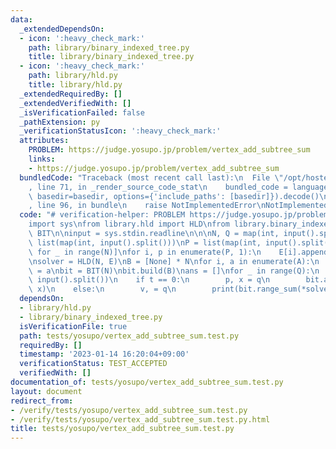```yaml
---
data:
  _extendedDependsOn:
  - icon: ':heavy_check_mark:'
    path: library/binary_indexed_tree.py
    title: library/binary_indexed_tree.py
  - icon: ':heavy_check_mark:'
    path: library/hld.py
    title: library/hld.py
  _extendedRequiredBy: []
  _extendedVerifiedWith: []
  _isVerificationFailed: false
  _pathExtension: py
  _verificationStatusIcon: ':heavy_check_mark:'
  attributes:
    PROBLEM: https://judge.yosupo.jp/problem/vertex_add_subtree_sum
    links:
    - https://judge.yosupo.jp/problem/vertex_add_subtree_sum
  bundledCode: "Traceback (most recent call last):\n  File \"/opt/hostedtoolcache/PyPy/3.7.13/x64/site-packages/onlinejudge_verify/documentation/build.py\"\
    , line 71, in _render_source_code_stat\n    bundled_code = language.bundle(stat.path,\
    \ basedir=basedir, options={'include_paths': [basedir]}).decode()\n  File \"/opt/hostedtoolcache/PyPy/3.7.13/x64/site-packages/onlinejudge_verify/languages/python.py\"\
    , line 96, in bundle\n    raise NotImplementedError\nNotImplementedError\n"
  code: "# verification-helper: PROBLEM https://judge.yosupo.jp/problem/vertex_add_subtree_sum\n\
    import sys\nfrom library.hld import HLD\nfrom library.binary_indexed_tree import\
    \ BIT\n\ninput = sys.stdin.readline\n\n\nN, Q = map(int, input().split())\nA =\
    \ list(map(int, input().split()))\nP = list(map(int, input().split()))\nE = [[]\
    \ for _ in range(N)]\nfor i, p in enumerate(P, 1):\n    E[i].append(p)\n    E[p].append(i)\n\
    \nsolver = HLD(N, E)\nB = [None] * N\nfor i, a in enumerate(A):\n    B[solver.ord[i]]\
    \ = a\nbit = BIT(N)\nbit.build(B)\nans = []\nfor _ in range(Q):\n    t, *q = map(int,\
    \ input().split())\n    if t == 0:\n        p, x = q\n        bit.add(solver.ord[p],\
    \ x)\n    else:\n        v, = q\n        print(bit.range_sum(*solver.subtree_query_range(v)))\n"
  dependsOn:
  - library/hld.py
  - library/binary_indexed_tree.py
  isVerificationFile: true
  path: tests/yosupo/vertex_add_subtree_sum.test.py
  requiredBy: []
  timestamp: '2023-01-14 16:20:04+09:00'
  verificationStatus: TEST_ACCEPTED
  verifiedWith: []
documentation_of: tests/yosupo/vertex_add_subtree_sum.test.py
layout: document
redirect_from:
- /verify/tests/yosupo/vertex_add_subtree_sum.test.py
- /verify/tests/yosupo/vertex_add_subtree_sum.test.py.html
title: tests/yosupo/vertex_add_subtree_sum.test.py
---
```


